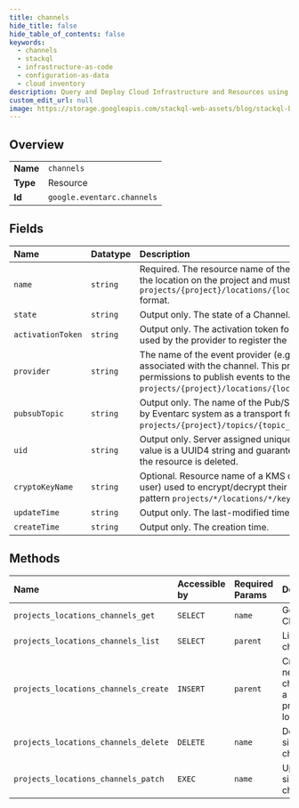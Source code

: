 ```yaml
---
title: channels
hide_title: false
hide_table_of_contents: false
keywords:
  - channels
  - stackql
  - infrastructure-as-code
  - configuration-as-data
  - cloud inventory
description: Query and Deploy Cloud Infrastructure and Resources using SQL
custom_edit_url: null
image: https://storage.googleapis.com/stackql-web-assets/blog/stackql-blog-post-featured-image.png
---
```

  
    

## Overview
<table><tbody>
<tr><td><b>Name</b></td><td><code>channels</code></td></tr>
<tr><td><b>Type</b></td><td>Resource</td></tr>
<tr><td><b>Id</b></td><td><code>google.eventarc.channels</code></td></tr>
</tbody></table>

## Fields
| Name | Datatype | Description |
|:-----|:---------|:------------|
| `name` | `string` | Required. The resource name of the channel. Must be unique within the location on the project and must be in `projects/{project}/locations/{location}/channels/{channel_id}` format. |
| `state` | `string` | Output only. The state of a Channel. |
| `activationToken` | `string` | Output only. The activation token for the channel. The token must be used by the provider to register the channel for publishing. |
| `provider` | `string` | The name of the event provider (e.g. Eventarc SaaS partner) associated with the channel. This provider will be granted permissions to publish events to the channel. Format: `projects/{project}/locations/{location}/providers/{provider_id}`. |
| `pubsubTopic` | `string` | Output only. The name of the Pub/Sub topic created and managed by Eventarc system as a transport for the event delivery. Format: `projects/{project}/topics/{topic_id}`. |
| `uid` | `string` | Output only. Server assigned unique identifier for the channel. The value is a UUID4 string and guaranteed to remain unchanged until the resource is deleted. |
| `cryptoKeyName` | `string` | Optional. Resource name of a KMS crypto key (managed by the user) used to encrypt/decrypt their event data. It must match the pattern `projects/*/locations/*/keyRings/*/cryptoKeys/*`. |
| `updateTime` | `string` | Output only. The last-modified time. |
| `createTime` | `string` | Output only. The creation time. |
## Methods
| Name | Accessible by | Required Params | Description |
|:-----|:--------------|:----------------|:------------|
| `projects_locations_channels_get` | `SELECT` | `name` | Get a single Channel. |
| `projects_locations_channels_list` | `SELECT` | `parent` | List channels. |
| `projects_locations_channels_create` | `INSERT` | `parent` | Create a new channel in a particular project and location. |
| `projects_locations_channels_delete` | `DELETE` | `name` | Delete a single channel. |
| `projects_locations_channels_patch` | `EXEC` | `name` | Update a single channel. |
